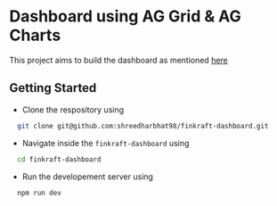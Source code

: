 # Dashboard using AG Grid & AG Charts

This project aims to build the dashboard as mentioned [here](https://finkraftai.notion.site/FRONTEND-ROUND-1-3797d319a2574597b0911ab4b3828cb3)

## Getting Started
- Clone the respository using
```sh
  git clone git@github.com:shreedharbhat98/finkraft-dashboard.git
```

- Navigate inside the `finkraft-dashboard` using
```sh
  cd finkraft-dashboard
```

- Run the developement server using
```sh
  npm run dev
``` 